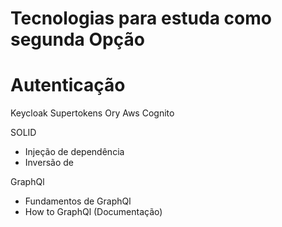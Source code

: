 # Tecnologias para estuda como segunda Opção

# Autenticação

Keycloak
Supertokens
Ory
Aws Cognito

SOLID

- Injeção de dependência
- Inversão de 

GraphQl 

- Fundamentos de GraphQl
- How to GraphQl (Documentação)

